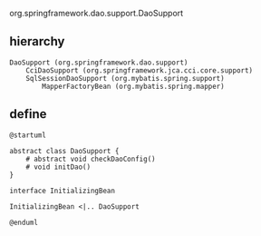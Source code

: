 org.springframework.dao.support.DaoSupport

## hierarchy
```
DaoSupport (org.springframework.dao.support)
    CciDaoSupport (org.springframework.jca.cci.core.support)
    SqlSessionDaoSupport (org.mybatis.spring.support)
        MapperFactoryBean (org.mybatis.spring.mapper)
```

## define
```plantuml
@startuml

abstract class DaoSupport {
    # abstract void checkDaoConfig()
    # void initDao()
}

interface InitializingBean

InitializingBean <|.. DaoSupport

@enduml
```
